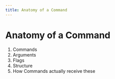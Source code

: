 ```yaml
---
title: Anatomy of a Command
---
```

Anatomy of a Command
====================

 1. Commands
 1. Arguments
 1. Flags
 1. Structure
 1. How Commands actually receive these
